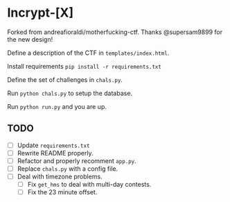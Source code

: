 # Incrypt-[X]

Forked from andreafioraldi/motherfucking-ctf. Thanks @supersam9899 for the new design!

Define a description of the CTF in `templates/index.html`.

Install requirements `pip install -r requirements.txt`

Define the set of challenges in `chals.py`.

Run `python chals.py` to setup the database.

Run `python run.py` and you are up.

## TODO
- [ ] Update `requirements.txt`
- [ ] Rewrite README properly.
- [ ] Refactor and properly recomment `app.py`.
- [ ] Replace `chals.py` with a config file.
- [ ] Deal with timezone problems.
  - [ ] Fix `get_hms` to deal with multi-day contests.
  - [ ] Fix the 23 minute offset.

